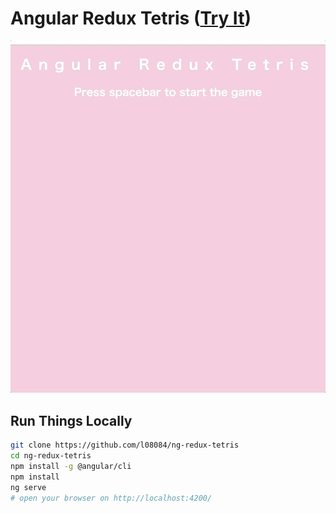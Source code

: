 Angular Redux Tetris ([Try It](https://l08084.github.io/ng-redux-tetris/))
=========================================================================

![Angular Redux Tetris](resources/ng-redux-tetris.gif)

Run Things Locally
------------------

```bash
git clone https://github.com/l08084/ng-redux-tetris
cd ng-redux-tetris
npm install -g @angular/cli
npm install
ng serve
# open your browser on http://localhost:4200/
```